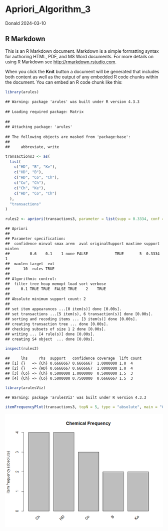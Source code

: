 Apriori_Algorithm_3
================
Donald
2024-03-10

## R Markdown

This is an R Markdown document. Markdown is a simple formatting syntax
for authoring HTML, PDF, and MS Word documents. For more details on
using R Markdown see <http://rmarkdown.rstudio.com>.

When you click the **Knit** button a document will be generated that
includes both content as well as the output of any embedded R code
chunks within the document. You can embed an R code chunk like this:

``` r
library(arules)
```

    ## Warning: package 'arules' was built under R version 4.3.3

    ## Loading required package: Matrix

    ## 
    ## Attaching package: 'arules'

    ## The following objects are masked from 'package:base':
    ## 
    ##     abbreviate, write

``` r
transactions3 <- as(
  list(
    c("HD", "B", "Ke"),
    c("HD", "B"),
    c("HD", "Co", "Ch"),
    c("Co", "Ch"),
    c("Ch", "Ke"),
    c("HD", "Co", "Ch")
  ),
  "transactions"
)
```

``` r
rules2 <- apriori(transactions3, parameter = list(supp = 0.3334, conf = 0.6))
```

    ## Apriori
    ## 
    ## Parameter specification:
    ##  confidence minval smax arem  aval originalSupport maxtime support minlen
    ##         0.6    0.1    1 none FALSE            TRUE       5  0.3334      1
    ##  maxlen target  ext
    ##      10  rules TRUE
    ## 
    ## Algorithmic control:
    ##  filter tree heap memopt load sort verbose
    ##     0.1 TRUE TRUE  FALSE TRUE    2    TRUE
    ## 
    ## Absolute minimum support count: 2 
    ## 
    ## set item appearances ...[0 item(s)] done [0.00s].
    ## set transactions ...[5 item(s), 6 transaction(s)] done [0.00s].
    ## sorting and recoding items ... [3 item(s)] done [0.00s].
    ## creating transaction tree ... done [0.00s].
    ## checking subsets of size 1 2 done [0.00s].
    ## writing ... [4 rule(s)] done [0.00s].
    ## creating S4 object  ... done [0.00s].

``` r
inspect(rules2)
```

    ##     lhs     rhs  support   confidence coverage  lift count
    ## [1] {}   => {Ch} 0.6666667 0.6666667  1.0000000 1.0  4    
    ## [2] {}   => {HD} 0.6666667 0.6666667  1.0000000 1.0  4    
    ## [3] {Co} => {Ch} 0.5000000 1.0000000  0.5000000 1.5  3    
    ## [4] {Ch} => {Co} 0.5000000 0.7500000  0.6666667 1.5  3

``` r
library(arulesViz)
```

    ## Warning: package 'arulesViz' was built under R version 4.3.3

``` r
itemFrequencyPlot(transactions3, topN = 5, type = "absolute", main = "Chemical Frequency")
```

![](Apriori_Algorithm_3_files/figure-gfm/unnamed-chunk-4-1.png)<!-- -->
